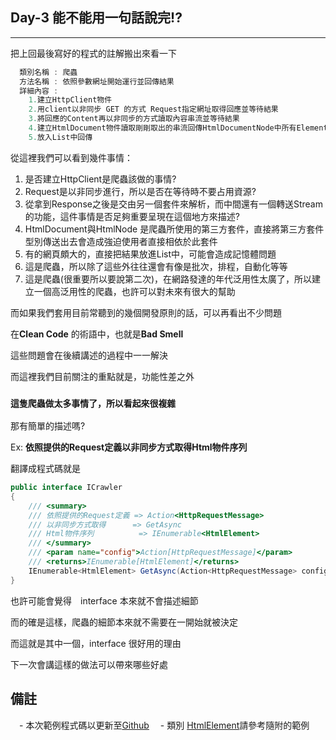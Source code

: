 ## Day-3 能不能用一句話說完!?
---
把上回最後寫好的程式的註解搬出來看一下
```csharp
  類別名稱 : 爬蟲
  方法名稱 : 依照參數網址開始運行並回傳結果
  詳細內容 : 
    1.建立HttpClient物件 
    2.用client以非同步 GET 的方式 Request指定網址取得回應並等待結果
    3.將回應的Content再以非同步的方式讀取內容串流並等待結果
    4.建立HtmlDocument物件讀取剛剛取出的串流回傳HtmlDocumentNode中所有Element名稱為"a"的Element
    5.放入List中回傳
```
從這裡我們可以看到幾件事情：
  1. 是否建立HttpClient是爬蟲該做的事情?
  1. Request是以非同步進行，所以是否在等待時不要占用資源?
  1. 從拿到Response之後是交由另一個套件來解析，而中間還有一個轉送Stream 的功能，這件事情是否足夠重要呈現在這個地方來描述?
  1. HtmlDocument與HtmlNode 是爬蟲所使用的第三方套件，直接將第三方套件型別傳送出去會造成強迫使用者直接相依於此套件
  1. 有的網頁頗大的，直接把結果放進List中，可能會造成記憶體問題
  1. 這是爬蟲，所以除了這些外往往還會有像是批次，排程，自動化等等
  1. 這是爬蟲(很重要所以要說第二次)，在網路發達的年代泛用性太廣了，所以建立一個高泛用性的爬蟲，也許可以對未來有很大的幫助

而如果我們套用目前常聽到的幾個開發原則的話，可以再看出不少問題

在**Clean Code** 的術語中，也就是**Bad Smell**

這些問題會在後續講述的過程中一一解決

而這裡我們目前關注的重點就是，功能性差之外

### **`這隻爬蟲做太多事情了，所以看起來很複雜`**

那有簡單的描述嗎?

Ex: **依照提供的Request定義以非同步方式取得Html物件序列**

翻譯成程式碼就是

```csharp
public interface ICrawler
{
    /// <summary>
    /// 依照提供的Request定義 => Action<HttpRequestMessage>
    /// 以非同步方式取得 　　　=> GetAsync
    /// Html物件序列          => IEnumerable<HtmlElement>
    /// </summary>
    /// <param name="config">Action[HttpRequestMessage]</param>
    /// <returns>IEnumerable[HtmlElement]</returns>
    IEnumerable<HtmlElement> GetAsync(Action<HttpRequestMessage> config);
}
```
也許可能會覺得　interface 本來就不會描述細節

而的確是這樣，爬蟲的細節本來就不需要在一開始就被決定

而這就是其中一個，interface 很好用的理由

下一次會講這樣的做法可以帶來哪些好處

備註
---

　- 本次範例程式碼以更新至[Github](https://github.com/dcvsling/30day-clean-code/tree/Day3)
　- 類別 [HtmlElement](https://github.com/dcvsling/30day-clean-code/blob/Day3/src/HtmlElement.cs)請參考隨附的範例